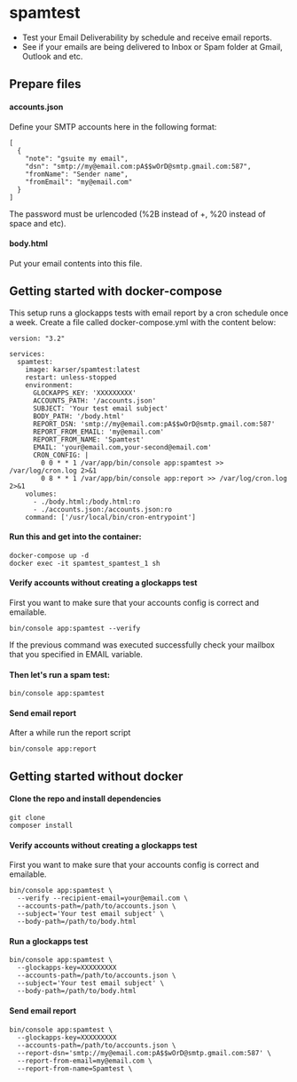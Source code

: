 # spamtest

- Test your Email Deliverability by schedule and receive email reports.
- See if your emails are being delivered to Inbox or Spam folder at Gmail, Outlook and etc.

## Prepare files

#### accounts.json
Define your SMTP accounts here in the following format:
```
[
  {
    "note": "gsuite my email",
    "dsn": "smtp://my@email.com:pA$$wOrD@smtp.gmail.com:587",
    "fromName": "Sender name",
    "fromEmail": "my@email.com"
  }
]
```
The password must be urlencoded (%2B instead of +, %20 instead of space and etc).

#### body.html

Put your email contents into this file.

## Getting started with docker-compose

This setup runs a glockapps tests with email report by a cron schedule once a week.
Create a file called docker-compose.yml with the content below:
```
version: "3.2"

services:
  spamtest:
    image: karser/spamtest:latest
    restart: unless-stopped
    environment:
      GLOCKAPPS_KEY: 'XXXXXXXXX'
      ACCOUNTS_PATH: '/accounts.json'
      SUBJECT: 'Your test email subject'
      BODY_PATH: '/body.html'
      REPORT_DSN: 'smtp://my@email.com:pA$$wOrD@smtp.gmail.com:587'
      REPORT_FROM_EMAIL: 'my@email.com'
      REPORT_FROM_NAME: 'Spamtest'
      EMAIL: 'your@email.com,your-second@email.com'
      CRON_CONFIG: |
        0 0 * * 1 /var/app/bin/console app:spamtest >> /var/log/cron.log 2>&1
        0 8 * * 1 /var/app/bin/console app:report >> /var/log/cron.log 2>&1
    volumes:
      - ./body.html:/body.html:ro
      - ./accounts.json:/accounts.json:ro
    command: ['/usr/local/bin/cron-entrypoint']
```

#### Run this and get into the container:
```
docker-compose up -d
docker exec -it spamtest_spamtest_1 sh
```

#### Verify accounts without creating a glockapps test
First you want to make sure that your accounts config is correct and emailable.
```
bin/console app:spamtest --verify
```
If the previous command was executed successfully check your mailbox that you specified in EMAIL variable.

#### Then let's run a spam test:
```
bin/console app:spamtest
```

#### Send email report
After a while run the report script
```
bin/console app:report
```

## Getting started without docker

#### Clone the repo and install dependencies
```
git clone
composer install
```

#### Verify accounts without creating a glockapps test
First you want to make sure that your accounts config is correct and emailable.
```
bin/console app:spamtest \
  --verify --recipient-email=your@email.com \
  --accounts-path=/path/to/accounts.json \
  --subject='Your test email subject' \
  --body-path=/path/to/body.html
```

#### Run a glockapps test
```
bin/console app:spamtest \
  --glockapps-key=XXXXXXXXX
  --accounts-path=/path/to/accounts.json \
  --subject='Your test email subject' \
  --body-path=/path/to/body.html
```

#### Send email report
```
bin/console app:spamtest \
  --glockapps-key=XXXXXXXXX
  --accounts-path=/path/to/accounts.json \
  --report-dsn='smtp://my@email.com:pA$$wOrD@smtp.gmail.com:587' \
  --report-from-email=my@email.com \
  --report-from-name=Spamtest \
```
